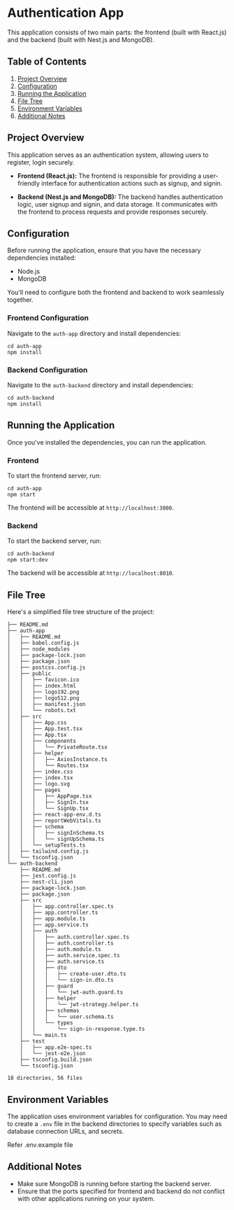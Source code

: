 # Authentication App

This application consists of two main parts: the frontend (built with React.js) and the backend (built with Nest.js and MongoDB).

## Table of Contents

1. [Project Overview](#project-overview)
2. [Configuration](#configuration)
3. [Running the Application](#running-the-application)
4. [File Tree](#file-tree)
5. [Environment Variables](#environment-variables)
6. [Additional Notes](#additional-notes)

## Project Overview

This application serves as an authentication system, allowing users to register, login securely.

- **Frontend (React.js):** The frontend is responsible for providing a user-friendly interface for authentication actions such as signup, and signin.

- **Backend (Nest.js and MongoDB):** The backend handles authentication logic, user signup and signin, and data storage. It communicates with the frontend to process requests and provide responses securely.

## Configuration

Before running the application, ensure that you have the necessary dependencies installed:

- Node.js
- MongoDB

You'll need to configure both the frontend and backend to work seamlessly together.

### Frontend Configuration

Navigate to the `auth-app` directory and install dependencies:

```
cd auth-app
npm install
```

### Backend Configuration

Navigate to the `auth-backend` directory and install dependencies:

```
cd auth-backend
npm install
```

## Running the Application

Once you've installed the dependencies, you can run the application.

### Frontend

To start the frontend server, run:

```
cd auth-app
npm start
```

The frontend will be accessible at `http://localhost:3000`.

### Backend

To start the backend server, run:

```
cd auth-backend
npm start:dev
```

The backend will be accessible at `http://localhost:8010`.

## File Tree

Here's a simplified file tree structure of the project:

```
├── README.md
├── auth-app
│   ├── README.md
│   ├── babel.config.js
│   ├── node_modules
│   ├── package-lock.json
│   ├── package.json
│   ├── postcss.config.js
│   ├── public
│   │   ├── favicon.ico
│   │   ├── index.html
│   │   ├── logo192.png
│   │   ├── logo512.png
│   │   ├── manifest.json
│   │   └── robots.txt
│   ├── src
│   │   ├── App.css
│   │   ├── App.test.tsx
│   │   ├── App.tsx
│   │   ├── components
│   │   │   └── PrivateRoute.tsx
│   │   ├── helper
│   │   │   ├── AxiosInstance.ts
│   │   │   └── Routes.tsx
│   │   ├── index.css
│   │   ├── index.tsx
│   │   ├── logo.svg
│   │   ├── pages
│   │   │   ├── AppPage.tsx
│   │   │   ├── SignIn.tsx
│   │   │   └── SignUp.tsx
│   │   ├── react-app-env.d.ts
│   │   ├── reportWebVitals.ts
│   │   ├── schema
│   │   │   ├── signInSchema.ts
│   │   │   └── signUpSchema.ts
│   │   └── setupTests.ts
│   ├── tailwind.config.js
│   └── tsconfig.json
└── auth-backend
    ├── README.md
    ├── jest.config.js
    ├── nest-cli.json
    ├── package-lock.json
    ├── package.json
    ├── src
    │   ├── app.controller.spec.ts
    │   ├── app.controller.ts
    │   ├── app.module.ts
    │   ├── app.service.ts
    │   ├── auth
    │   │   ├── auth.controller.spec.ts
    │   │   ├── auth.controller.ts
    │   │   ├── auth.module.ts
    │   │   ├── auth.service.spec.ts
    │   │   ├── auth.service.ts
    │   │   ├── dto
    │   │   │   ├── create-user.dto.ts
    │   │   │   └── sign-in.dto.ts
    │   │   ├── guard
    │   │   │   └── jwt-auth.guard.ts
    │   │   ├── helper
    │   │   │   └── jwt-strategy.helper.ts
    │   │   ├── schemas
    │   │   │   └── user.schema.ts
    │   │   └── types
    │   │       └── sign-in-response.type.ts
    │   └── main.ts
    ├── test
    │   ├── app.e2e-spec.ts
    │   └── jest-e2e.json
    ├── tsconfig.build.json
    └── tsconfig.json

18 directories, 56 files
```

## Environment Variables

The application uses environment variables for configuration. You may need to create a `.env` file in the backend directories to specify variables such as database connection URLs, and secrets.

Refer .env.example file

## Additional Notes

- Make sure MongoDB is running before starting the backend server.
- Ensure that the ports specified for frontend and backend do not conflict with other applications running on your system.